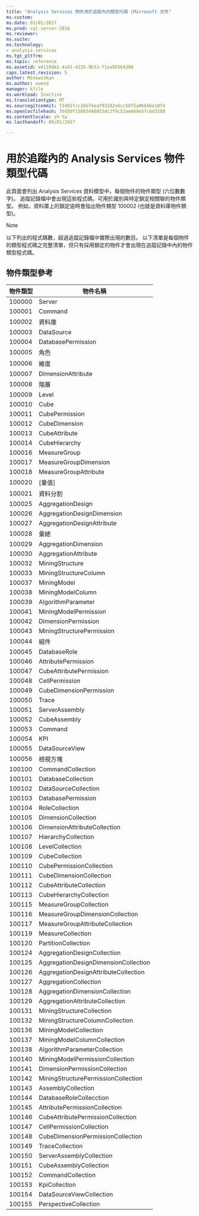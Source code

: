 ```yaml
---
title: "Analysis Services 物件用於追蹤內的類型代碼 |Microsoft 文件"
ms.custom: 
ms.date: 03/01/2017
ms.prod: sql-server-2016
ms.reviewer: 
ms.suite: 
ms.technology:
- analysis-services
ms.tgt_pltfrm: 
ms.topic: reference
ms.assetid: e4119db1-4a41-4335-9b33-f1ea95564300
caps.latest.revision: 5
author: Minewiskan
ms.author: owend
manager: kfile
ms.workload: Inactive
ms.translationtype: MT
ms.sourcegitcommit: f3481fcc2bb74eaf93182e6cc58f5a06666e10f4
ms.openlocfilehash: 7bd50f15603440953dc2f9c52ae669e5fcbd3108
ms.contentlocale: zh-tw
ms.lasthandoff: 09/01/2017

---
```

# <a name="analysis-services-object-type-codes-used-in-traces"></a>用於追蹤內的 Analysis Services 物件類型代碼
  此頁面會列出 Analysis Services 資料模型中，每個物件的物件類型 (六位數數字)。 追蹤記錄檔中會出現這些程式碼，可用於識別與特定鎖定相關聯的物件類型。 例如，資料庫上的鎖定逾時會指出物件類型 100002 (也就是資料庫物件類型)。  
  
> [!NOTE]  
>  以下列出的程式碼數，超過追蹤記錄檔中實際出現的數目。 以下清單是每個物件的類型程式碼之完整清單，但只有採用鎖定的物件才會出現在追蹤記錄中內的物件類型程式碼。  
  
## <a name="object-type-reference"></a>物件類型參考  
  
|物件類型|物件名稱|  
|-----------------|-----------------|  
|100000|Server|  
|100001|Command|  
|100002|資料庫|  
|100003|DataSource|  
|100004|DatabasePermission|  
|100005|角色|  
|100006|維度|  
|100007|DimensionAttribute|  
|100008|階層|  
|100009|Level|  
|100010|Cube|  
|100011|CubePermission|  
|100012|CubeDimension|  
|100013|CubeAttribute|  
|100014|CubeHierarchy|  
|100016|MeasureGroup|  
|100017|MeasureGroupDimension|  
|100018|MeasureGroupAttribute|  
|100020|[量值]|  
|100021|資料分割|  
|100025|AggregationDesign|  
|100026|AggregationDesignDimension|  
|100027|AggregationDesignAttribute|  
|100028|彙總|  
|100029|AggregationDimension|  
|100030|AggregationAttribute|  
|100032|MiningStructure|  
|100033|MiningStructureColumn|  
|100037|MiningModel|  
|100038|MiningModelColumn|  
|100039|AlgorithmParameter|  
|100041|MiningModelPermission|  
|100042|DimensionPermission|  
|100043|MiningStructurePermission|  
|100044|組件|  
|100045|DatabaseRole|  
|100046|AttributePermission|  
|100047|CubeAttributePermission|  
|100048|CellPermission|  
|100049|CubeDimensionPermission|  
|100050|Trace|  
|100051|ServerAssembly|  
|100052|CubeAssembly|  
|100053|Command|  
|100054|KPI|  
|100055|DataSourceView|  
|100056|檢視方塊|  
|100100|CommandCollection|  
|100101|DatabaseCollection|  
|100102|DataSourceCollection|  
|100103|DatabasePermission|  
|100104|RoleCollection|  
|100105|DimensionCollection|  
|100106|DimensionAttributeCollection|  
|100107|HierarchyCollection|  
|100108|LevelCollection|  
|100109|CubeCollection|  
|100110|CubePermissionCollection|  
|100111|CubeDimensionCollection|  
|100112|CubeAttributeCollection|  
|100113|CubeHierarchyCollection|  
|100115|MeasureGroupCollection|  
|100116|MeasureGroupDimensionCollection|  
|100117|MeasureGroupAttributeCollection|  
|100119|MeasureCollection|  
|100120|PartitionCollection|  
|100124|AggregationDesignCollection|  
|100125|AggregationDesignDimensionCollection|  
|100126|AggregationDesignAttributeCollection|  
|100127|AggregationCollection|  
|100128|AggregationDimensionCollection|  
|100129|AggregationAttributeCollection|  
|100131|MiningStructureCollection|  
|100132|MiningStructureColumnCollection|  
|100136|MiningModelCollection|  
|100137|MiningModelColumnCollection|  
|100138|AlgorithmParameterCollection|  
|100140|MiningModelPermissionCollection|  
|100141|DimensionPermissionCollection|  
|100142|MiningStructurePermissionCollection|  
|100143|AssemblyCollection|  
|100144|DatabaseRoleCollecction|  
|100145|AttributePermissionCollection|  
|100146|CubeAttributePermissionCollection|  
|100147|CellPermissionCollection|  
|100148|CubeDimensionPermissionCollection|  
|100149|TraceCollection|  
|100150|ServerAssemblyCollection|  
|100151|CubeAssemblyCollection|  
|100152|CommandCollection|  
|100153|KpiCollection|  
|100154|DataSourceViewCollection|  
|100155|PerspectiveCollection|  
  
  

